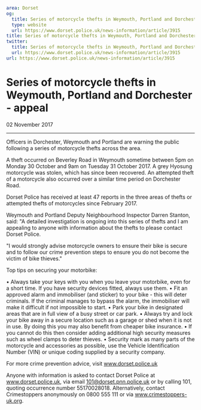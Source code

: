 ```yaml
area: Dorset
og:
  title: Series of motorcycle thefts in Weymouth, Portland and Dorchester - appeal
  type: website
  url: https://www.dorset.police.uk/news-information/article/3915
title: Series of motorcycle thefts in Weymouth, Portland and Dorchester - appeal |
twitter:
  title: Series of motorcycle thefts in Weymouth, Portland and Dorchester - appeal
  url: https://www.dorset.police.uk/news-information/article/3915
url: https://www.dorset.police.uk/news-information/article/3915
```

# Series of motorcycle thefts in Weymouth, Portland and Dorchester - appeal

02 November 2017

* * *

Officers in Dorchester, Weymouth and Portland are warning the public following a series of motorcycle thefts across the area.

A theft occurred on Beverley Road in Weymouth sometime between 5pm on Monday 30 October and 9am on Tuesday 31 October 2017. A grey Hyosung motorcycle was stolen, which has since been recovered. An attempted theft of a motorcycle also occurred over a similar time period on Dorchester Road.

Dorset Police has received at least 47 reports in the three areas of thefts or attempted thefts of motorcycles since February 2017.

Weymouth and Portland Deputy Neighbourhood Inspector Darren Stanton, said: "A detailed investigation is ongoing into this series of thefts and I am appealing to anyone with information about the thefts to please contact Dorset Police.

"I would strongly advise motorcycle owners to ensure their bike is secure and to follow our crime prevention steps to ensure you do not become the victim of bike thieves."

Top tips on securing your motorbike:

• Always take your keys with you when you leave your motorbike, even for a short time. If you have security devices fitted, always use them.
• Fit an approved alarm and immobiliser (and sticker) to your bike - this will deter criminals. If the criminal manages to bypass the alarm, the immobiliser will make it difficult if not impossible to start.
• Park your bike in designated areas that are in full view of a busy street or car park.
• Always try and lock your bike away in a secure location such as a garage or shed when it is not in use. By doing this you may also benefit from cheaper bike insurance.
• If you cannot do this then consider adding additional high security measures such as wheel clamps to deter thieves.
• Security mark as many parts of the motorcycle and accessories as possible, use the Vehicle Identification Number (VIN) or unique coding supplied by a security company.

For more crime prevention advice, visit www.dorset.police.uk

Anyone with information is asked to contact Dorset Police at www.dorset.police.uk, via email 101@dorset.pnn.police.uk or by calling 101, quoting occurrence number 55170028018. Alternatively, contact Crimestoppers anonymously on 0800 555 111 or via www.crimestoppers-uk.org.
